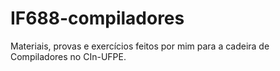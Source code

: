 # IF688-compiladores
Materiais, provas e exercícios feitos por mim para a cadeira de Compiladores no CIn-UFPE.
